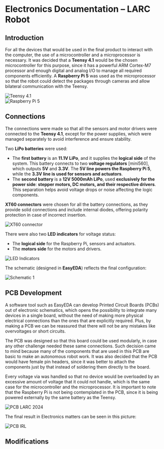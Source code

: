 # Electronics Documentation – LARC Robot

## Introduction

For all the devices that would be used in the final product to interact with the computer, the use of a microcontroller and a microprocessor is necessary. It was decided that a **Teensy 4.1** would be the chosen microcontroller for this purpose, since it has a powerful ARM Cortex-M7 processor and enough digital and analog I/O to manage all required components efficiently. A **Raspberry Pi 5** was used as the microprocessor so that the robot could detect the packages through cameras and allow bilateral communication with the Teensy.

![Teensy 4.1]()  
![Raspberry Pi 5]()

## Connections

The connections were made so that all the sensors and motor drivers were connected to the **Teensy 4.1**, except for the power supplies, which were managed separately to avoid interference and ensure stability.

Two **LiPo batteries** were used:

- The **first battery** is an **11.1V LiPo**, and it supplies the **logical side** of the system. This battery connects to two **voltage regulators** [mini560], which outputs **5V** and **3.3V**. The **5V line powers the Raspberry Pi 5**, while the **3.3V line is used for sensors and actuators**.
- The **second battery** is a **12V 5000mAh LiPo**, used **exclusively for the power side**: **stepper motors, DC motors, and their respective drivers**. This separation helps avoid voltage drops or noise affecting the logic components.

**XT60 connectors** were chosen for all the battery connections, as they provide solid connections and include internal diodes, offering polarity protection in case of incorrect insertion.

![XT60 connector](https://github.com/RoBorregos/RoBorregos-Docs/assets/117100165/41ac4569-05e2-41f2-a3ef-e5b3c1a0e838)

There were also two **LED indicators** for voltage status:
- The **logical side** for the Raspberry Pi, sensors and actuators.
- The **motors side** for the motors and drivers.

![LED Indicators]()

The schematic (designed in **EasyEDA**) reflects the final configuration:

![Schematic 1]()  

## PCB Development

A software tool such as EasyEDA can develop Printed Circuit Boards (PCBs) out of electronic schematics, which opens the possibility to integrate many devices in a single board, without the need of making more physical electrical connections than the ones that are explicitly required. Plus, by making a PCB we can be reassured that there will not be any mistakes like overvoltages or short circuits.

The PCB was designed so that this board could be used modularly, in case any other challenge needed these same connections. Such decision came to mind because many of the components that are used in this PCB are basic to make an autonomous robot work. It was also decided that the PCB would have female pin headers, since it was better to attach the components just by that instead of soldering them directly to the board.

Every voltage via was handled so that no device would be overloaded by an excessive amount of voltage that it could not handle, which is the same case for the microcontroller and the microprocessor. It is important to note that the Raspberry Pi is not being contemplated in the PCB, since it is being powered externally by the same battery as the Teensy.

![PCB LARC 2024](https://github.com/RoBorregos/RoBorregos-Docs/assets/117100165/c14e5f21-d7fe-4891-a089-c3382e36a039)

The final result in Electronics matters can be seen in this picture:

![PCB IRL](https://github.com/RoBorregos/RoBorregos-Docs/assets/117100165/4c70fbd9-e77a-4ee7-a554-d3e90e14f275)

## Modifications

